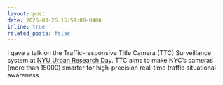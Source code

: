 ```yaml
---
layout: post
date: 2025-03-26 15:59:00-0400
inline: true
related_posts: false
---
```


I gave a talk on the Traffic-responsive Title Camera (TTC) Surveillance system at [NYU Urban Research Day](https://www.nyu.edu/academics/scholarly-strengths/urban-initiative/events/urban-research-day-2022.html). TTC aims to make NYC’s cameras (more than 15000) smarter for high-precision real-time traffic situational awareness. 